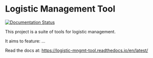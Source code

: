 # Logistic Management Tool

[![Documentation Status](https://readthedocs.org/projects/logistic-mngmt-tool/badge/?version=latest&style=for-the-badge)](https://logistic-mngmt-tool.readthedocs.io/en/latest/?badge=latest)

This project is a suite of tools for logistic management.

It aims to feature: ...

Read the docs at: https://logistic-mngmt-tool.readthedocs.io/en/latest/

